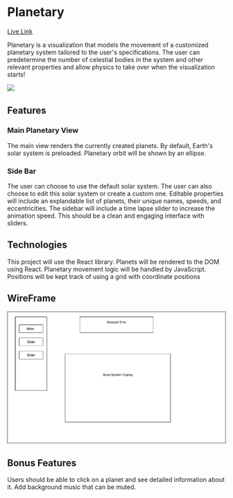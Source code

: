 # Planetary
[Live Link](https://kmigueis1.github.io/Planetary/)

Planetary is a visualization that models the movement of a customized planetary system tailored to the user's specifications. The user can predetermine the number of celestial bodies in the system and other relevant properties and allow physics to take over when the visualization starts!

<img src="./images/planetary.gif" />

## Features

### Main Planetary View

The main view renders the currently created planets. By default, Earth's solar system is preloaded. Planetary orbit will be shown by an ellipse.

### Side Bar

The user can choose to use the default solar system. The user can also choose to edit this solar system or create a custom one. Editable properties will include an explandable list of planets, their unique names, speeds, and eccentricities. The sidebar will include a time lapse slider to increase the animation speed. This should be a clean and engaging interface with sliders.


## Technologies
This project will use the React library. Planets will be rendered to the DOM using React. Planetary movement logic will be handled by JavaScript. Positions will be kept track of using a grid with coordinate positions

## WireFrame

![](images/SolarSystemUI.png)


## Bonus Features
Users should be able to click on a planet and see detailed information about it. Add background music that can be muted.
